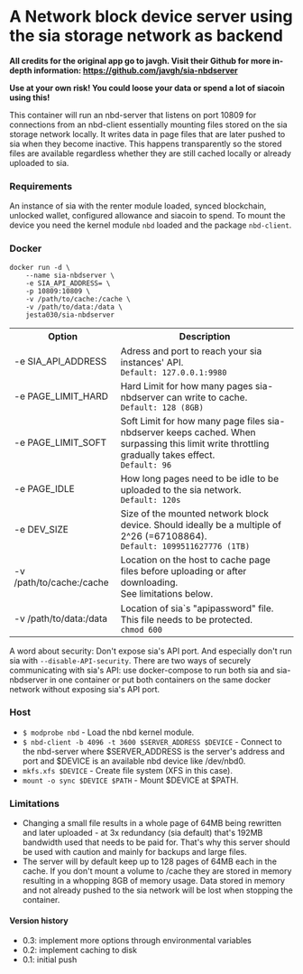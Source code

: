 <h1>A Network block device server using the sia storage network as backend</h1>

<p><b>All credits for the original app go to javgh. Visit their Github for more in-depth information: <a href="https://github.com/javgh/sia-nbdserver">https://github.com/javgh/sia-nbdserver</a></b></p>
<p><b>Use at your own risk! You could loose your data or spend a lot of siacoin using this!</b></p>
<p>This container will run an nbd-server that listens on port 10809 for connections from an nbd-client essentially mounting files stored on the sia storage network locally. It writes data in page files that are later pushed to sia when they become inactive. This happens transparently so the stored files are available regardless whether they are still cached locally or already uploaded to sia.</p>

<h3>Requirements</h3>

<p>An instance of sia with the renter module loaded, synced blockchain, unlocked wallet, configured allowance and siacoin to spend. To mount the device you need the kernel module <code>nbd</code> loaded and the package <code>nbd-client</code>.</p>

<h3>Docker</h3>

<pre><code>docker run -d \
    --name sia-nbdserver \
    -e SIA_API_ADDRESS= \
    -p 10809:10809 \
    -v /path/to/cache:/cache \
    -v /path/to/data:/data \
    jesta030/sia-nbdserver</code></pre>

<table>
  <tr>
    <th>Option</th>
    <th>Description</th>
  </tr>
  <tr>
    <td>-e SIA_API_ADDRESS</td>
      <td>Adress and port to reach your sia instances' API.<br><code>Default: 127.0.0.1:9980</code></td>
  </tr>
  <tr>
    <td>-e PAGE_LIMIT_HARD</td>
      <td>Hard Limit for how many pages sia-nbdserver can write to cache.<br><code>Default: 128 (8GB)</code></td>
  </tr>
  <tr>
    <td>-e PAGE_LIMIT_SOFT</td>
    <td>Soft Limit for how many page files sia-nbdserver keeps cached. When surpassing this limit write throttling gradually takes effect.<br><code>Default: 96</code></td>
  </tr>
  <tr>
    <td>-e PAGE_IDLE</td>
    <td>How long pages need to be idle to be uploaded to the sia network.<br><code>Default: 120s</code></td>
  </tr>
  <tr>
    <td>-e DEV_SIZE</td>
    <td>Size of the mounted network block device. Should ideally be a multiple of 2^26 (=67108864).<br><code>Default: 1099511627776 (1TB)</code></td>
  </tr>
  <tr>
    <td>-v /path/to/cache:/cache</td>
    <td>Location on the host to cache page files before uploading or after downloading.<br>See limitations below.</td>
  </tr>
  <tr>
    <td>-v /path/to/data:/data</td>
    <td>Location of sia`s "apipassword" file. This file needs to be protected.<br><code>chmod 600</code></td>
  </tr>
</table>

<p>A word about security: Don't expose sia's API port. And especially don't run sia with <code>--disable-API-security</code>. There are two ways of securely communicating with sia's API: use docker-compose to run both sia and sia-nbdserver in one container or put both containers on the same docker network without exposing sia's API port.</p>

<h3>Host</h3>

<ul><li><code>$ modprobe nbd</code> - Load the nbd kernel module.
<li><code>$ nbd-client -b 4096 -t 3600 $SERVER_ADDRESS $DEVICE</code> - Connect to the nbd-server where $SERVER_ADDRESS is the server's address and port and $DEVICE is an available nbd device like /dev/nbd0.
<li><code>mkfs.xfs $DEVICE</code> - Create file system (XFS in this case). 
<li><code>mount -o sync $DEVICE $PATH</code> - Mount $DEVICE at $PATH.</ul>

<h3>Limitations</h3>

<ul><li>Changing a small file results in a whole page of 64MB being rewritten and later uploaded - at 3x redundancy (sia default) that's 192MB bandwidth used that needs to be paid for. That's why this server should be used with caution and mainly for backups and large files.
<li>The server will by default keep up to 128 pages of 64MB each in the cache. If you don't mount a volume to /cache they are stored in memory resulting in a whopping 8GB of memory usage. Data stored in memory and not already pushed to the sia network will be lost when stopping the container.</ul>

<h4>Version history</h4>

<ul>
<li>0.3: implement more options through environmental variables
<li>0.2: implement caching to disk
<li>0.1: initial push</ul>
